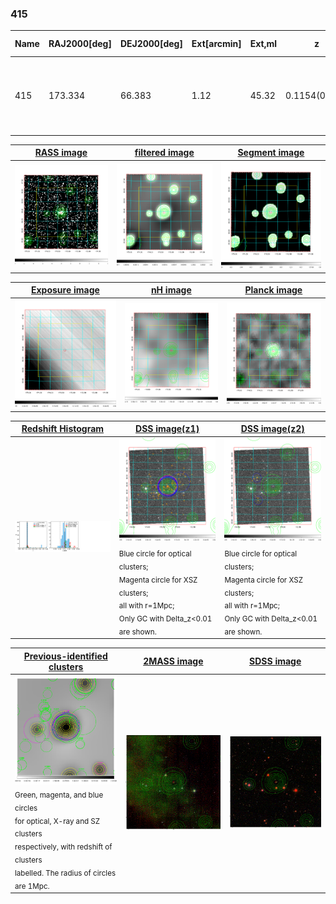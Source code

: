 <div STYLE="page-break-after: always;"></div>

### 415

|Name|RAJ2000[deg]|DEJ2000[deg] |Ext[arcmin]| Ext,ml | z | z_src| C|GC(XSZ,Delta_z<0.01)| GC(OPT,Delta_z<0.01)|GC| R_sig[arcmin] | R500[arcmin] | R500[Mpc]| CRsig[c/s] | CR500[c/s] |L500[1E44 erg/s]|F500[1E-12 erg/s/cm^2]| M500[1E14 Msun]|Tx[keV]|Cnt_sig|Beta|Rc[arcmin]|Comment|Alias|
|---|---|---|---|---|---|------|---|--------|---------|----------|---|---|---|---|---|---|---|---|---|---|---|---|---|---|
|415| 173.334| 66.383| 1.12| 45.32| 0.1154(0.005)| z1, z_xsz| B| F20, MCXC, PSZ2, Tar, XB| A, N, RM, W| A, C, F20, MCXC, N, PSZ2, Tar, W, XB| 8.800| 7.828| 0.982| 0.253(0.029)| 0.248(0.029)| 1.737(0.108)| 5.042(0.313)| 3.01(0.09)| 4.38(0.09)| 153.6| 0.687(-0.085+0.120)| 2.103(-0.616+0.740)| -| k045|

|[RASS image](../image/415/415_img.pdf)|[filtered image](../image/415/415_fil.pdf)|[Segment image](../image/415/415_seg.pdf)|
|-------------------|--------------------|-------------------|
| <img src="../image/415/415_img.png" width="300">  | <img src="../image/415/415_fil.png" width="300">   | <img src="../image/415/415_seg.png" width="300">  |

|[Exposure image](../image/415/415_mex.pdf)| [nH image](../image/415/415_nh.pdf)| [Planck image](../image/415/415_p.pdf)|
|-------------------|--------------------|-------------------|
|<img src="../image/415/415_mex.png" width="300">   | <img src="../image/415/415_nh.png" width="300">    | <img src="../image/415/415_p.png" width="300"> |

|[Redshift Histogram](../image/415/415_zg.pdf) | [DSS image(z1)](../image/415/415_dss_z1.pdf)      |  [DSS image(z2)](../image/415/415_dss_z2.pdf)    |
|-------------------|--------------------|-------------------|
|<img src="../image/415/415_zg.png" width="300"> |<img src="../image/415/415_dss_z1.png" width="300"> <sub><br>Blue circle for optical clusters; <br>Magenta circle for XSZ clusters; <br>all with r=1Mpc; <br>Only GC with Delta_z<0.01 are shown. </sub>| <img src="../image/415/415_dss_z2.png" width="300"><sub><br>Blue circle for optical clusters; <br>Magenta circle for XSZ clusters; <br>all with r=1Mpc; <br>Only GC with Delta_z<0.01 are shown. </sub> |

|[Previous-identified clusters](../image/415/415_gc.pdf) | [2MASS image](../image/415/415_2mass.pdf)      |[SDSS image](../image/415/415_sdss.pdf)   |
|-------------------|-------------------|-------------------|
|<img src=../image/415/415_gc.png width="300"> <br><sub>Green, magenta, and blue circles <br>for optical, X-ray and SZ clusters <br>respectively, with redshift of clusters <br>labelled. The radius of circles <br>are 1Mpc.</sub>|<img src="../image/415/415_2mass.png" width="300">  | <img src="../image/415/415_sdss.png" width="300">  |





